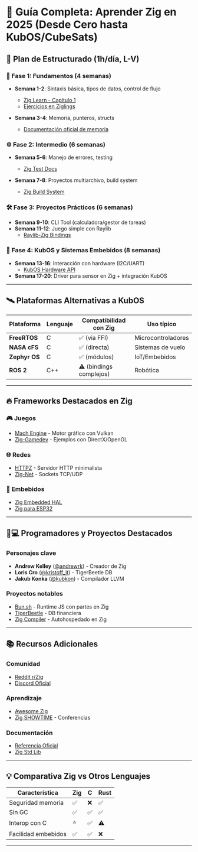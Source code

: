 # 🚀 Guía Completa: Aprender Zig en 2025 (Desde Cero hasta KubOS/CubeSats)

## 📅 Plan de Estructurado (1h/día, L-V)

### 🔰 Fase 1: Fundamentos (4 semanas)
- **Semana 1-2**: Sintaxis básica, tipos de datos, control de flujo  
  - [Zig Learn - Capítulo 1](https://ziglearn.org/chapter-1/)  
  - [Ejercicios en Ziglings](https://github.com/ratfactor/ziglings)  

- **Semana 3-4**: Memoria, punteros, structs  
  - [Documentación oficial de memoria](https://ziglang.org/documentation/master/#Memory)  

### ⚙️ Fase 2: Intermedio (6 semanas)
- **Semana 5-6**: Manejo de errores, testing  
  - [Zig Test Docs](https://ziglang.org/documentation/master/std/#std.testing)  

- **Semana 7-8**: Proyectos multiarchivo, build system  
  - [Zig Build System](https://ziglang.org/documentation/master/#Build-System)  

### 🛠️ Fase 3: Proyectos Prácticos (6 semanas)
- **Semana 9-10**: CLI Tool (calculadora/gestor de tareas)  
- **Semana 11-12**: Juego simple con Raylib  
  - [Raylib-Zig Bindings](https://github.com/ryupold/raylib.zig)  

### 🚀 Fase 4: KubOS y Sistemas Embebidos (8 semanas)
- **Semana 13-16**: Interacción con hardware (I2C/UART)  
  - [KubOS Hardware API](https://docs.kubos.com/latest/apis/hardware-api.html)  
- **Semana 17-20**: Driver para sensor en Zig + integración KubOS  

---

## 🛰️ Plataformas Alternativas a KubOS

| Plataforma    | Lenguaje | Compatibilidad con Zig  | Uso típico         |
| ------------- | -------- | ----------------------- | ------------------ |
| **FreeRTOS**  | C        | ✅ (via FFI)             | Microcontroladores |
| **NASA cFS**  | C        | ✅ (directa)             | Sistemas de vuelo  |
| **Zephyr OS** | C        | ✅ (módulos)             | IoT/Embebidos      |
| **ROS 2**     | C++      | ⚠️ (bindings complejos) | Robótica           |

---

## 🔥 Frameworks Destacados en Zig

### 🎮 Juegos
- [Mach Engine](https://machengine.org/) - Motor gráfico con Vulkan  
- [Zig-Gamedev](https://github.com/michal-z/zig-gamedev) - Ejemplos con DirectX/OpenGL  

### 🌐 Redes
- [HTTPZ](https://github.com/karlseguin/http.zig) - Servidor HTTP minimalista  
- [Zig-Net](https://github.com/MasterQ32/zig-network) - Sockets TCP/UDP  

### 🔌 Embebidos
- [Zig Embedded HAL](https://github.com/ziglang/zig/wiki/Embedded-development)  
- [Zig para ESP32](https://github.com/kubos/freeRTOS-zig)  

---

## 👨💻 Programadores y Proyectos Destacados

### Personajes clave
- **Andrew Kelley** ([@andrewrk](https://github.com/andrewrk)) - Creador de Zig  
- **Loris Cro** ([@kristoff_it](https://github.com/kristoff_it)) - TigerBeetle DB  
- **Jakub Konka** ([@kubkon](https://github.com/kubkon)) - Compilador LLVM  

### Proyectos notables
- [Bun.sh](https://bun.sh/) - Runtime JS con partes en Zig  
- [TigerBeetle](https://github.com/tigerbeetle/tigerbeetle) - DB financiera  
- [Zig Compiler](https://github.com/ziglang/zig) - Autohospedado en Zig  

---

## 📚 Recursos Adicionales

### Comunidad
- [Reddit r/Zig](https://www.reddit.com/r/Zig/)  
- [Discord Oficial](https://discord.gg/zig)  

### Aprendizaje
- [Awesome Zig](https://github.com/catdevnull/awesome-zig)  
- [Zig SHOWTIME](https://zig.show/) - Conferencias  

### Documentación
- [Referencia Oficial](https://ziglang.org/documentation/master/)  
- [Zig Std Lib](https://ziglang.org/documentation/master/std/)  

---

## 💡 Comparativa Zig vs Otros Lenguajes

| Característica      | Zig | C   | Rust |
| ------------------- | --- | --- | ---- |
| Seguridad memoria   | ✅   | ❌   | ✅    |
| Sin GC              | ✅   | ✅   | ✅    |
| Interop con C       | ⭐️  | ✅   | ⚠️   |
| Facilidad embebidos | ✅   | ✅   | ❌    |

---

